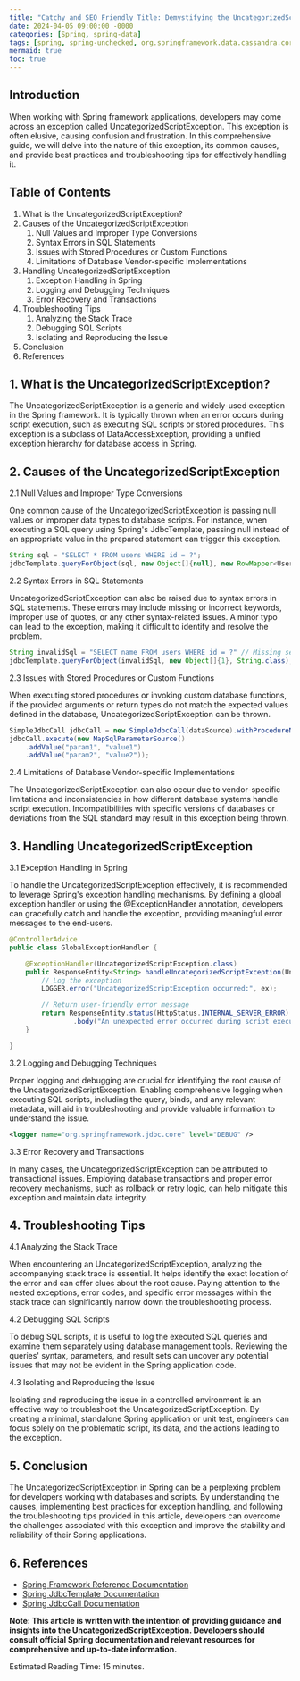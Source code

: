 ```yaml
---
title: "Catchy and SEO Friendly Title: Demystifying the UncategorizedScriptException in Spring: Handling and Troubleshooting Challenges"
date: 2024-04-05 09:00:00 -0000
categories: [Spring, spring-data]
tags: [spring, spring-unchecked, org.springframework.data.cassandra.core.cql.session.init]
mermaid: true
toc: true
---
```



## Introduction

When working with Spring framework applications, developers may come across an exception called UncategorizedScriptException. This exception is often elusive, causing confusion and frustration. In this comprehensive guide, we will delve into the nature of this exception, its common causes, and provide best practices and troubleshooting tips for effectively handling it.

## Table of Contents
1. What is the UncategorizedScriptException?
2. Causes of the UncategorizedScriptException
    1. Null Values and Improper Type Conversions
    2. Syntax Errors in SQL Statements
    3. Issues with Stored Procedures or Custom Functions
    4. Limitations of Database Vendor-specific Implementations
3. Handling UncategorizedScriptException
    1. Exception Handling in Spring
    2. Logging and Debugging Techniques
    3. Error Recovery and Transactions
4. Troubleshooting Tips
    1. Analyzing the Stack Trace
    2. Debugging SQL Scripts
    3. Isolating and Reproducing the Issue
5. Conclusion
6. References

## 1. What is the UncategorizedScriptException?

The UncategorizedScriptException is a generic and widely-used exception in the Spring framework. It is typically thrown when an error occurs during script execution, such as executing SQL scripts or stored procedures. This exception is a subclass of DataAccessException, providing a unified exception hierarchy for database access in Spring.

## 2. Causes of the UncategorizedScriptException

2.1 Null Values and Improper Type Conversions

One common cause of the UncategorizedScriptException is passing null values or improper data types to database scripts. For instance, when executing a SQL query using Spring's JdbcTemplate, passing null instead of an appropriate value in the prepared statement can trigger this exception.

```java
String sql = "SELECT * FROM users WHERE id = ?";
jdbcTemplate.queryForObject(sql, new Object[]{null}, new RowMapper<User>() { ... });
```

2.2 Syntax Errors in SQL Statements

UncategorizedScriptException can also be raised due to syntax errors in SQL statements. These errors may include missing or incorrect keywords, improper use of quotes, or any other syntax-related issues. A minor typo can lead to the exception, making it difficult to identify and resolve the problem.

```java
String invalidSql = "SELECT name FROM users WHERE id = ?" // Missing semicolon
jdbcTemplate.queryForObject(invalidSql, new Object[]{1}, String.class);
```

2.3 Issues with Stored Procedures or Custom Functions

When executing stored procedures or invoking custom database functions, if the provided arguments or return types do not match the expected values defined in the database, UncategorizedScriptException can be thrown.

```java
SimpleJdbcCall jdbcCall = new SimpleJdbcCall(dataSource).withProcedureName("my_procedure");
jdbcCall.execute(new MapSqlParameterSource()
    .addValue("param1", "value1")
    .addValue("param2", "value2"));
```

2.4 Limitations of Database Vendor-specific Implementations

The UncategorizedScriptException can also occur due to vendor-specific limitations and inconsistencies in how different database systems handle script execution. Incompatibilities with specific versions of databases or deviations from the SQL standard may result in this exception being thrown.

## 3. Handling UncategorizedScriptException

3.1 Exception Handling in Spring

To handle the UncategorizedScriptException effectively, it is recommended to leverage Spring's exception handling mechanisms. By defining a global exception handler or using the @ExceptionHandler annotation, developers can gracefully catch and handle the exception, providing meaningful error messages to the end-users.

```java
@ControllerAdvice
public class GlobalExceptionHandler {

    @ExceptionHandler(UncategorizedScriptException.class)
    public ResponseEntity<String> handleUncategorizedScriptException(UncategorizedScriptException ex) {
        // Log the exception
        LOGGER.error("UncategorizedScriptException occurred:", ex);

        // Return user-friendly error message
        return ResponseEntity.status(HttpStatus.INTERNAL_SERVER_ERROR)
                .body("An unexpected error occurred during script execution. Please try again later.");
    }

}
```

3.2 Logging and Debugging Techniques

Proper logging and debugging are crucial for identifying the root cause of the UncategorizedScriptException. Enabling comprehensive logging when executing SQL scripts, including the query, binds, and any relevant metadata, will aid in troubleshooting and provide valuable information to understand the issue.

```xml
<logger name="org.springframework.jdbc.core" level="DEBUG" />
```

3.3 Error Recovery and Transactions

In many cases, the UncategorizedScriptException can be attributed to transactional issues. Employing database transactions and proper error recovery mechanisms, such as rollback or retry logic, can help mitigate this exception and maintain data integrity.

## 4. Troubleshooting Tips

4.1 Analyzing the Stack Trace

When encountering an UncategorizedScriptException, analyzing the accompanying stack trace is essential. It helps identify the exact location of the error and can offer clues about the root cause. Paying attention to the nested exceptions, error codes, and specific error messages within the stack trace can significantly narrow down the troubleshooting process.

4.2 Debugging SQL Scripts

To debug SQL scripts, it is useful to log the executed SQL queries and examine them separately using database management tools. Reviewing the queries' syntax, parameters, and result sets can uncover any potential issues that may not be evident in the Spring application code.

4.3 Isolating and Reproducing the Issue

Isolating and reproducing the issue in a controlled environment is an effective way to troubleshoot the UncategorizedScriptException. By creating a minimal, standalone Spring application or unit test, engineers can focus solely on the problematic script, its data, and the actions leading to the exception.

## 5. Conclusion

The UncategorizedScriptException in Spring can be a perplexing problem for developers working with databases and scripts. By understanding the causes, implementing best practices for exception handling, and following the troubleshooting tips provided in this article, developers can overcome the challenges associated with this exception and improve the stability and reliability of their Spring applications.

## 6. References

- [Spring Framework Reference Documentation](https://docs.spring.io/spring-framework/docs/current/reference/html/index.html)
- [Spring JdbcTemplate Documentation](https://docs.spring.io/spring-framework/docs/current/javadoc-api/org/springframework/jdbc/core/JdbcTemplate.html)
- [Spring JdbcCall Documentation](https://docs.spring.io/spring-framework/docs/current/javadoc-api/org/springframework/jdbc/core/simple/SimpleJdbcCall.html)

**Note: This article is written with the intention of providing guidance and insights into the UncategorizedScriptException. Developers should consult official Spring documentation and relevant resources for comprehensive and up-to-date information.**

Estimated Reading Time: 15 minutes.